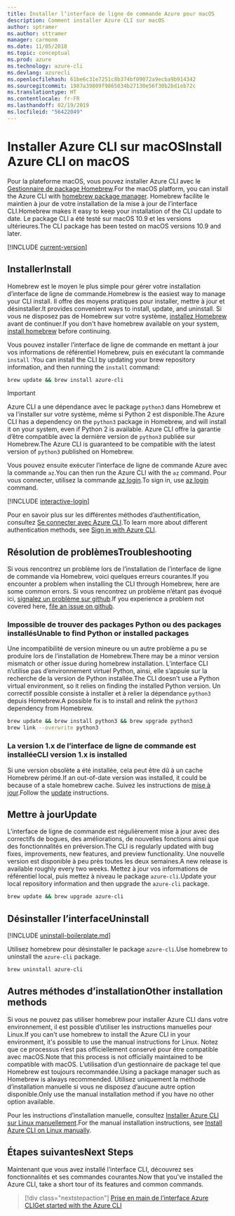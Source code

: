 ```yaml
---
title: Installer l’interface de ligne de commande Azure pour macOS
description: Comment installer Azure CLI sur macOS
author: sptramer
ms.author: sttramer
manager: carmonm
ms.date: 11/05/2018
ms.topic: conceptual
ms.prod: azure
ms.technology: azure-cli
ms.devlang: azurecli
ms.openlocfilehash: 61be6c31e7251c8b374bf09072a9ecba9b914342
ms.sourcegitcommit: 1987a39809f9865034b27130e56f30b2bd1eb72c
ms.translationtype: HT
ms.contentlocale: fr-FR
ms.lasthandoff: 02/19/2019
ms.locfileid: "56422049"
---
```

# <a name="install-azure-cli-on-macos"></a><span data-ttu-id="af985-103">Installer Azure CLI sur macOS</span><span class="sxs-lookup"><span data-stu-id="af985-103">Install Azure CLI on macOS</span></span>

<span data-ttu-id="af985-104">Pour la plateforme macOS, vous pouvez installer Azure CLI avec le [Gestionnaire de package Homebrew](https://brew.sh).</span><span class="sxs-lookup"><span data-stu-id="af985-104">For the macOS platform, you can install the Azure CLI with [homebrew package manager](https://brew.sh).</span></span> <span data-ttu-id="af985-105">Homebrew facilite le maintien à jour de votre installation de la mise à jour de l’interface CLI.</span><span class="sxs-lookup"><span data-stu-id="af985-105">Homebrew makes it easy to keep your installation of the CLI update to date.</span></span> <span data-ttu-id="af985-106">Le package CLI a été testé sur macOS 10.9 et les versions ultérieures.</span><span class="sxs-lookup"><span data-stu-id="af985-106">The CLI package has been tested on macOS versions 10.9 and later.</span></span>

[!INCLUDE [current-version](includes/current-version.md)]

## <a name="install"></a><span data-ttu-id="af985-107">Installer</span><span class="sxs-lookup"><span data-stu-id="af985-107">Install</span></span>

<span data-ttu-id="af985-108">Homebrew est le moyen le plus simple pour gérer votre installation d’interface de ligne de commande.</span><span class="sxs-lookup"><span data-stu-id="af985-108">Homebrew is the easiest way to manage your CLI install.</span></span> <span data-ttu-id="af985-109">Il offre des moyens pratiques pour installer, mettre à jour et désinstaller.</span><span class="sxs-lookup"><span data-stu-id="af985-109">It provides convenient ways to install, update, and uninstall.</span></span>
<span data-ttu-id="af985-110">Si vous ne disposez pas de Homebrew sur votre système, [installez Homebrew](https://docs.brew.sh/Installation.html) avant de continuer.</span><span class="sxs-lookup"><span data-stu-id="af985-110">If you don't have homebrew available on your system, [install homebrew](https://docs.brew.sh/Installation.html) before continuing.</span></span>

<span data-ttu-id="af985-111">Vous pouvez installer l’interface de ligne de commande en mettant à jour vos informations de référentiel Homebrew, puis en exécutant la commande `install` :</span><span class="sxs-lookup"><span data-stu-id="af985-111">You can install the CLI by updating your brew repository information, and then running the `install` command:</span></span>

```bash
brew update && brew install azure-cli
```

> [!IMPORTANT]
>
> <span data-ttu-id="af985-112">Azure CLI a une dépendance avec le package `python3` dans Homebrew et va l’installer sur votre système, même si Python 2 est disponible.</span><span class="sxs-lookup"><span data-stu-id="af985-112">The Azure CLI has a dependency on the `python3` package in Homebrew, and will install it on your system, even if Python 2 is available.</span></span> <span data-ttu-id="af985-113">Azure CLI offre la garantie d’être compatible avec la dernière version de `python3` publiée sur Homebrew.</span><span class="sxs-lookup"><span data-stu-id="af985-113">The Azure CLI is guaranteed to be compatible with the latest version of `python3` published on Homebrew.</span></span>

<span data-ttu-id="af985-114">Vous pouvez ensuite exécuter l’interface de ligne de commande Azure avec la commande `az`.</span><span class="sxs-lookup"><span data-stu-id="af985-114">You can then run the Azure CLI with the `az` command.</span></span> <span data-ttu-id="af985-115">Pour vous connecter, utilisez la commande [az login](/cli/azure/reference-index#az-login).</span><span class="sxs-lookup"><span data-stu-id="af985-115">To sign in, use [az login](/cli/azure/reference-index#az-login) command.</span></span>

[!INCLUDE [interactive-login](includes/interactive-login.md)]

<span data-ttu-id="af985-116">Pour en savoir plus sur les différentes méthodes d’authentification, consultez [Se connecter avec Azure CLI](authenticate-azure-cli.md).</span><span class="sxs-lookup"><span data-stu-id="af985-116">To learn more about different authentication methods, see [Sign in with Azure CLI](authenticate-azure-cli.md).</span></span>

## <a name="troubleshooting"></a><span data-ttu-id="af985-117">Résolution de problèmes</span><span class="sxs-lookup"><span data-stu-id="af985-117">Troubleshooting</span></span>

<span data-ttu-id="af985-118">Si vous rencontrez un problème lors de l’installation de l’interface de ligne de commande via Homebrew, voici quelques erreurs courantes.</span><span class="sxs-lookup"><span data-stu-id="af985-118">If you encounter a problem when installing the CLI through Homebrew, here are some common errors.</span></span> <span data-ttu-id="af985-119">Si vous rencontrez un problème n’étant pas évoqué ici, [signalez un problème sur github](https://github.com/Azure/azure-cli/issues).</span><span class="sxs-lookup"><span data-stu-id="af985-119">If you experience a problem not covered here, [file an issue on github](https://github.com/Azure/azure-cli/issues).</span></span>

### <a name="unable-to-find-python-or-installed-packages"></a><span data-ttu-id="af985-120">Impossible de trouver des packages Python ou des packages installés</span><span class="sxs-lookup"><span data-stu-id="af985-120">Unable to find Python or installed packages</span></span>

<span data-ttu-id="af985-121">Une incompatibilité de version mineure ou un autre problème a pu se produire lors de l’installation de Homebrew.</span><span class="sxs-lookup"><span data-stu-id="af985-121">There may be a minor version mismatch or other issue during homebrew installation.</span></span> <span data-ttu-id="af985-122">L’interface CLI n’utilise pas d’environnement virtuel Python, ainsi, elle s’appuie sur la recherche de la version de Python installée.</span><span class="sxs-lookup"><span data-stu-id="af985-122">The CLI doesn't use a Python virtual environment, so it relies on finding the installed Python version.</span></span> <span data-ttu-id="af985-123">Un correctif possible consiste à installer et à relier la dépendance `python3` depuis Homebrew.</span><span class="sxs-lookup"><span data-stu-id="af985-123">A possible fix is to install and relink the `python3` dependency from Homebrew.</span></span>

```bash
brew update && brew install python3 && brew upgrade python3
brew link --overwrite python3
```

### <a name="cli-version-1x-is-installed"></a><span data-ttu-id="af985-124">La version 1.x de l’interface de ligne de commande est installée</span><span class="sxs-lookup"><span data-stu-id="af985-124">CLI version 1.x is installed</span></span>

<span data-ttu-id="af985-125">Si une version obsolète a été installée, cela peut être dû à un cache Homebrew périmé.</span><span class="sxs-lookup"><span data-stu-id="af985-125">If an out-of-date version was installed, it could be because of a stale homebrew cache.</span></span> <span data-ttu-id="af985-126">Suivez les instructions de [mise à jour](#Update).</span><span class="sxs-lookup"><span data-stu-id="af985-126">Follow the [update](#Update) instructions.</span></span>

## <a name="update"></a><span data-ttu-id="af985-127">Mettre à jour</span><span class="sxs-lookup"><span data-stu-id="af985-127">Update</span></span>

<span data-ttu-id="af985-128">L’interface de ligne de commande est régulièrement mise à jour avec des correctifs de bogues, des améliorations, de nouvelles fonctions ainsi que des fonctionnalités en préversion.</span><span class="sxs-lookup"><span data-stu-id="af985-128">The CLI is regularly updated with bug fixes, improvements, new features, and preview functionality.</span></span> <span data-ttu-id="af985-129">Une nouvelle version est disponible à peu près toutes les deux semaines.</span><span class="sxs-lookup"><span data-stu-id="af985-129">A new release is available roughly every two weeks.</span></span> <span data-ttu-id="af985-130">Mettez à jour vos informations de référentiel local, puis mettez à niveau le package `azure-cli`.</span><span class="sxs-lookup"><span data-stu-id="af985-130">Update your local repository information and then upgrade the `azure-cli` package.</span></span>

```bash
brew update && brew upgrade azure-cli
```

## <a name="uninstall"></a><span data-ttu-id="af985-131">Désinstaller l’interface</span><span class="sxs-lookup"><span data-stu-id="af985-131">Uninstall</span></span>

[!INCLUDE [uninstall-boilerplate.md](includes/uninstall-boilerplate.md)]

<span data-ttu-id="af985-132">Utilisez homebrew pour désinstaller le package `azure-cli`.</span><span class="sxs-lookup"><span data-stu-id="af985-132">Use homebrew to uninstall the `azure-cli` package.</span></span>

```bash
brew uninstall azure-cli
```

## <a name="other-installation-methods"></a><span data-ttu-id="af985-133">Autres méthodes d’installation</span><span class="sxs-lookup"><span data-stu-id="af985-133">Other installation methods</span></span>

<span data-ttu-id="af985-134">Si vous ne pouvez pas utiliser homebrew pour installer Azure CLI dans votre environnement, il est possible d’utiliser les instructions manuelles pour Linux.</span><span class="sxs-lookup"><span data-stu-id="af985-134">If you can't use homebrew to install the Azure CLI in your environment, it's possible to use the manual instructions for Linux.</span></span> <span data-ttu-id="af985-135">Notez que ce processus n’est pas officiellement conservé pour être compatible avec macOS.</span><span class="sxs-lookup"><span data-stu-id="af985-135">Note that this process is not officially maintained to be compatible with macOS.</span></span> <span data-ttu-id="af985-136">L’utilisation d’un gestionnaire de package tel que Homebrew est toujours recommandée.</span><span class="sxs-lookup"><span data-stu-id="af985-136">Using a package manager such as Homebrew is always recommended.</span></span> <span data-ttu-id="af985-137">Utilisez uniquement la méthode d’installation manuelle si vous ne disposez d’aucune autre option disponible.</span><span class="sxs-lookup"><span data-stu-id="af985-137">Only use the manual installation method if you have no other option available.</span></span>

<span data-ttu-id="af985-138">Pour les instructions d’installation manuelle, consultez [Installer Azure CLI sur Linux manuellement](install-azure-cli-linux.md).</span><span class="sxs-lookup"><span data-stu-id="af985-138">For the manual installation instructions, see [Install Azure CLI on Linux manually](install-azure-cli-linux.md).</span></span>

## <a name="next-steps"></a><span data-ttu-id="af985-139">Étapes suivantes</span><span class="sxs-lookup"><span data-stu-id="af985-139">Next Steps</span></span>

<span data-ttu-id="af985-140">Maintenant que vous avez installé l’interface CLI, découvrez ses fonctionnalités et ses commandes courantes.</span><span class="sxs-lookup"><span data-stu-id="af985-140">Now that you've installed the Azure CLI, take a short tour of its features and common commands.</span></span>

> [!div class="nextstepaction"]
> [<span data-ttu-id="af985-141">Prise en main de l’interface Azure CLI</span><span class="sxs-lookup"><span data-stu-id="af985-141">Get started with the Azure CLI</span></span>](get-started-with-azure-cli.md)
